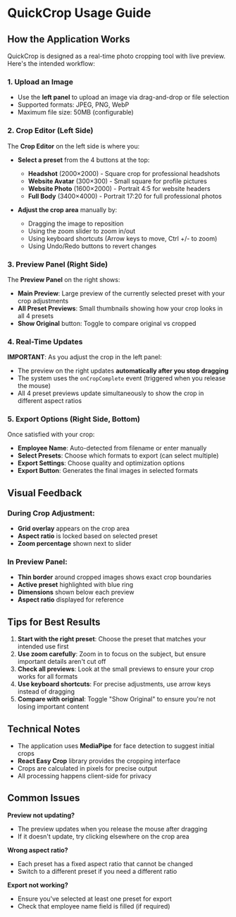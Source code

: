 # QuickCrop Usage Guide

## How the Application Works

QuickCrop is designed as a real-time photo cropping tool with live preview. Here's the intended workflow:

### 1. Upload an Image
- Use the **left panel** to upload an image via drag-and-drop or file selection
- Supported formats: JPEG, PNG, WebP
- Maximum file size: 50MB (configurable)

### 2. Crop Editor (Left Side)
The **Crop Editor** on the left side is where you:
- **Select a preset** from the 4 buttons at the top:
  - **Headshot** (2000×2000) - Square crop for professional headshots
  - **Website Avatar** (300×300) - Small square for profile pictures  
  - **Website Photo** (1600×2000) - Portrait 4:5 for website headers
  - **Full Body** (3400×4000) - Portrait 17:20 for full professional photos
  
- **Adjust the crop area** manually by:
  - Dragging the image to reposition
  - Using the zoom slider to zoom in/out
  - Using keyboard shortcuts (Arrow keys to move, Ctrl +/- to zoom)
  - Using Undo/Redo buttons to revert changes

### 3. Preview Panel (Right Side)
The **Preview Panel** on the right shows:
- **Main Preview**: Large preview of the currently selected preset with your crop adjustments
- **All Preset Previews**: Small thumbnails showing how your crop looks in all 4 presets
- **Show Original** button: Toggle to compare original vs cropped

### 4. Real-Time Updates
**IMPORTANT**: As you adjust the crop in the left panel:
- The preview on the right updates **automatically after you stop dragging**
- The system uses the `onCropComplete` event (triggered when you release the mouse)
- All 4 preset previews update simultaneously to show the crop in different aspect ratios

### 5. Export Options (Right Side, Bottom)
Once satisfied with your crop:
- **Employee Name**: Auto-detected from filename or enter manually
- **Select Presets**: Choose which formats to export (can select multiple)
- **Export Settings**: Choose quality and optimization options
- **Export Button**: Generates the final images in selected formats

## Visual Feedback

### During Crop Adjustment:
- **Grid overlay** appears on the crop area
- **Aspect ratio** is locked based on selected preset
- **Zoom percentage** shown next to slider

### In Preview Panel:
- **Thin border** around cropped images shows exact crop boundaries
- **Active preset** highlighted with blue ring
- **Dimensions** shown below each preview
- **Aspect ratio** displayed for reference

## Tips for Best Results

1. **Start with the right preset**: Choose the preset that matches your intended use first
2. **Use zoom carefully**: Zoom in to focus on the subject, but ensure important details aren't cut off
3. **Check all previews**: Look at the small previews to ensure your crop works for all formats
4. **Use keyboard shortcuts**: For precise adjustments, use arrow keys instead of dragging
5. **Compare with original**: Toggle "Show Original" to ensure you're not losing important content

## Technical Notes

- The application uses **MediaPipe** for face detection to suggest initial crops
- **React Easy Crop** library provides the cropping interface
- Crops are calculated in pixels for precise output
- All processing happens client-side for privacy

## Common Issues

**Preview not updating?**
- The preview updates when you release the mouse after dragging
- If it doesn't update, try clicking elsewhere on the crop area

**Wrong aspect ratio?**
- Each preset has a fixed aspect ratio that cannot be changed
- Switch to a different preset if you need a different ratio

**Export not working?**
- Ensure you've selected at least one preset for export
- Check that employee name field is filled (if required)
